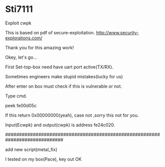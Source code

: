 # Sti7111
Exploit cwpk

This is based on pdf of secure-exploitation. 
http://www.security-explorations.com/

Thank you for this amazing work!

Okey, let's go...

First Set-top-box need have uart port active(TX/RX).

Sometimes engineers make stupid mistakes(lucky for us)

After enter on box must check if this is vulnerable or not.

Type cmd.

peek fe00d05c

If this return 0x00000000(yeah), case not ,sorry this not for you.

Input(Ecwpk) and output(cwpk) is address fe24c020. 

#############################################################################

add new script(metal_fix)

I tested on my box(Pace), key out OK
